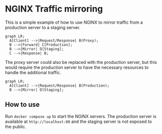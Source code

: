 # NGINX Traffic mirroring

This is a simple example of how to use NGINX to mirror traffic from a production server to a staging server.
```mermaid
graph LR;
  A[Client] -->|Request/Response| B(Proxy);
  B -->|Forward| C[Production];
  B -->|Mirror| D[Staging];
  C -->|Response| B;
```

The proxy server could also be replaced with the production server, but this would require the production server to have the necessary resources to handle the additional traffic.
```mermaid
graph LR;
  A[Client] -->|Request/Response| B(Production);
  B -->|Mirror| D[Staging];
```

## How to use
Run `docker compose up` to start the NGINX servers. The production server is available at `http://localhost:80` and the staging server is not exposed to the public.

